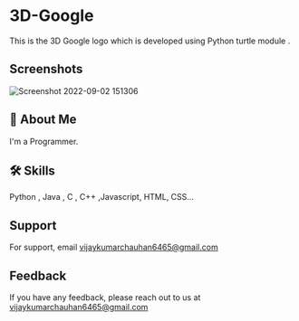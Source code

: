 # 3D-Google


This is the 3D Google logo which is developed using Python turtle module .
## Screenshots

![Screenshot 2022-09-02 151306](https://user-images.githubusercontent.com/89354259/188113121-389998c5-6bcf-4d1f-9943-6c6bb7f46f6e.png)

## 🚀 About Me
I'm a Programmer.



## 🛠 Skills
Python , Java , C , C++ ,Javascript, HTML, CSS...


## Support

For support, email vijaykumarchauhan6465@gmail.com 


## Feedback

If you have any feedback, please reach out to us at vijaykumarchauhan6465@gmail.com

